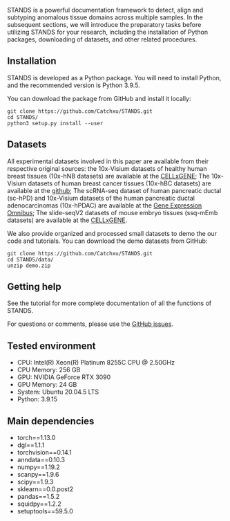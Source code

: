 STANDS is a powerful documentation framework to detect, align and subtyping anomalous tissue domains across multiple samples. In the subsequent sections, we will introduce the preparatory tasks before utilizing STANDS for your research, including the installation of Python packages, downloading of datasets, and other related procedures.




## Installation
STANDS is developed as a Python package. You will need to install Python, and the recommended version is Python 3.9.5.

You can download the package from GitHub and install it locally:

```commandline
git clone https://github.com/Catchxu/STANDS.git
cd STANDS/
python3 setup.py install --user
```




## Datasets
All experimental datasets involved in this paper are available from their respective original sources: the 10x-Visium datasets of healthy human breast tissues (10x-hNB datasets) are available at the [CELLxGENE](https://cellxgene.cziscience.com/collections/4195ab4c-20bd-4cd3-8b3d-65601277e731); The 10x-Visium datasets of human breast cancer tissues (10x-hBC datasets) are available at the [github](https://github.com/almaan/her2st/tree/master); The scRNA-seq dataset of human pancreatic ductal (sc-hPD) and 10x-Visium datasets of the human pancreatic ductal adenocarcinomas (10x-hPDAC) are available at the [Gene Expression Omnibus](https://www.ncbi.nlm.nih.gov/geo/query/acc.cgi?acc=GSE111672); The slide-seqV2 datasets of mouse embryo tissues (ssq-mEmb datasets) are available at the [CELLxGENE](https://cellxgene.cziscience.com/collections/d74b6979-efba-47cd-990a-9d80ccf29055).

We also provide organized and processed small datasets to demo the our code and tutorials.
You can download the demo datasets from GitHub:

```commandline
git clone https://github.com/Catchxu/STANDS.git
cd STANDS/data/
unzip demo.zip
```




## Getting help
See the tutorial for more complete documentation of all the functions of STANDS.

For questions or comments, please use the [GitHub issues](https://github.com/Catchxu/STANDS/issues).




## Tested environment
- CPU: Intel(R) Xeon(R) Platinum 8255C CPU @ 2.50GHz
- CPU Memory: 256 GB
- GPU: NVIDIA GeForce RTX 3090 
- GPU Memory: 24 GB
- System: Ubuntu 20.04.5 LTS
- Python: 3.9.15




## Main dependencies
- torch==1.13.0
- dgl==1.1.1
- torchvision==0.14.1
- anndata==0.10.3
- numpy==1.19.2
- scanpy==1.9.6
- scipy==1.9.3
- sklearn==0.0.post2
- pandas==1.5.2
- squidpy==1.2.2
- setuptools==59.5.0